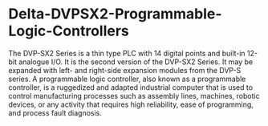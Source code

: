 # Delta-DVPSX2-Programmable-Logic-Controllers
The DVP-SX2 Series is a thin type PLC with 14 digital points and built-in 12-bit analogue I/O. It is the second version of the DVP-SX2 Series. It may be expanded with left- and right-side expansion modules from the DVP-S series. A programmable logic controller, also known as a programmable controller, is a ruggedized and adapted industrial computer that is used to control manufacturing processes such as assembly lines, machines, robotic devices, or any activity that requires high reliability, ease of programming, and process fault diagnosis.

